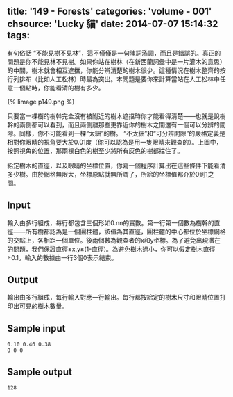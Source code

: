 title: '149 - Forests'
categories: 'volume - 001'
chsource: 'Lucky 貓'
date: 2014-07-07 15:14:32
tags:
---

有句俗話 “不能見樹不見林”，這不僅僅是一句陳詞濫調，而且是錯誤的。真正的問題是你不能見林不見樹。如果你站在樹林（在新西蘭詞彙中是一片灌木的意思）的中間，樹木就會相互遮擋，你能分辨清楚的樹木很少。這種情況在樹木整齊的按行列排布（比如人工松林）時最為突出。本問題是要你來計算當站在人工松林中任意一個點時，你能看清的樹有多少。 

{% limage p149.png %}

只要當一棵樹的樹幹完全沒有被附近的樹木遮擋時你才能看得清楚——也就是說樹幹的兩側都可以看到，而且兩側離那些更靠近你的樹木之間還有一個可以分辨的間隙。同樣，你不可能看到一棵“太細”的樹。 “不太細”和“可分辨間隙”的嚴格定義是相對你眼睛的視角要大於0.01度（你可以認為是用一隻眼睛來觀查的）。上圖中，按照視角的位置，那兩棵白色的樹至少將所有灰色的樹都擋住了。

給定樹木的直徑，以及眼睛的坐標位置，你寫一個程序計算出在這些條件下能看清多少樹。由於網格無限大，坐標原點就無所謂了，所給的坐標值都介於0到1之間。

## Input ##

輸入由多行組成，每行都包含三個形如0.nn的實數。第一行第一個數為樹幹的直徑——所有樹都認為是一個圓柱體，該值為其直徑，圓柱體的中心都位於坐標網格的交點上，各相距一個單位。後兩個數為觀查者的x和y坐標。為了避免出現潛在的問題，我們保證直徑≤x,y≤(1-直徑)。為避免樹木過小，你可以假定樹木直徑≥0.1。輸入的數據由一行3個0表示結束。

 
## Output ##

輸出由多行組成，每行輸入對應一行輸出。每行都按給定的樹木尺寸和眼睛位置打印出可見的樹木數量。

 
## Sample input ##

	0.10 0.46 0.38
	0 0 0
 
## Sample output ##

	128